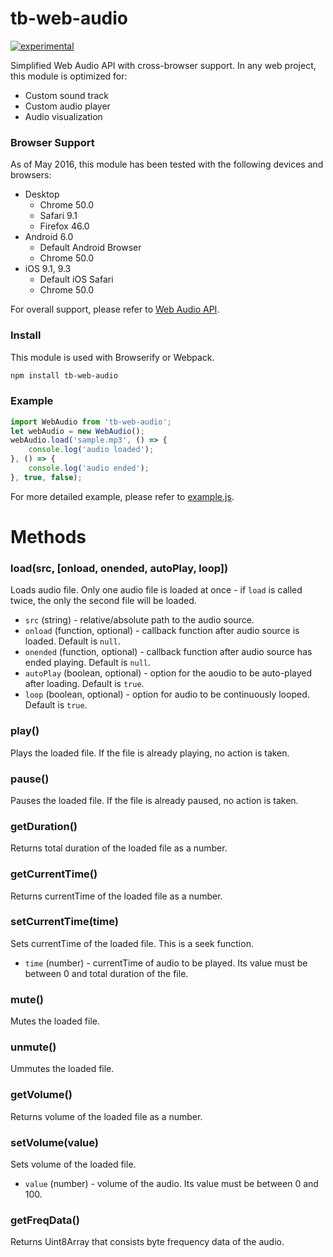 # tb-web-audio

[![experimental](http://badges.github.io/stability-badges/dist/experimental.svg)](http://github.com/badges/stability-badges)

Simplified Web Audio API with cross-browser support. In any web project, this module is optimized for:
* Custom sound track
* Custom audio player
* Audio visualization

### Browser Support
As of May 2016, this module has been tested with the following devices and browsers:
* Desktop
    * Chrome 50.0
    * Safari 9.1
    * Firefox 46.0
* Android 6.0
    * Default Android Browser    
    * Chrome 50.0
* iOS 9.1, 9.3
    * Default iOS Safari
    * Chrome 50.0

For overall support, please refer to [Web Audio API](http://caniuse.com/#feat=audio-api).

### Install
This module is used with Browserify or Webpack.
```sh
npm install tb-web-audio
```

### Example
```js
import WebAudio from 'tb-web-audio';
let webAudio = new WebAudio();
webAudio.load('sample.mp3', () => {
    console.log('audio loaded');
}, () => {
    console.log('audio ended');
}, true, false);
```
For more detailed example, please refer to [example.js](example.js).

# Methods

### load(src, [onload, onended, autoPlay, loop])
Loads audio file. Only one audio file is loaded at once - if `load` is called twice, the only the second file will be loaded.
* `src` (string) - relative/absolute path to the audio source.
* `onload` (function, optional) - callback function after audio source is loaded. Default is `null`.
* `onended` (function, optional) - callback function after audio source has ended playing. Default is `null`.
* `autoPlay` (boolean, optional) - option for the aoudio to be auto-played after loading. Default is `true`.
* `loop` (boolean, optional) - option for audio to be continuously looped. Default is `true`.

### play()
Plays the loaded file. If the file is already playing, no action is taken.

### pause()
Pauses the loaded file. If the file is already paused, no action is taken.

### getDuration()
Returns total duration of the loaded file as a number.

### getCurrentTime()
Returns currentTime of the loaded file as a number.

### setCurrentTime(time)
Sets currentTime of the loaded file. This is a seek function.
* `time` (number) - currentTime of audio to be played. Its value must be between 0 and total duration of the file.

### mute()
Mutes the loaded file.

### unmute()
Ummutes the loaded file.

### getVolume()
Returns volume of the loaded file as a number.

### setVolume(value)
Sets volume of the loaded file.
* `value` (number) - volume of the audio. Its value must be between 0 and 100.
 
### getFreqData()
Returns Uint8Array that consists byte frequency data of the audio.